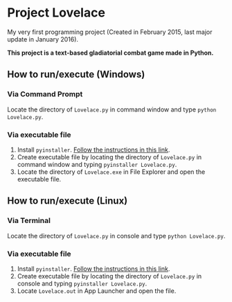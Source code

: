 # Project Lovelace
My very first programming project (Created in February 2015, last major update in January 2016).

**This project is a text-based gladiatorial combat game made in Python.**

## How to run/execute (Windows)
### Via Command Prompt
Locate the directory of `Lovelace.py` in command window and type `python Lovelace.py`.

### Via executable file
1. Install `pyinstaller`. [Follow the instructions in this link](https://www.pyinstaller.org/).
2. Create executable file by locating the directory of `Lovelace.py` in command window and typing `pyinstaller Lovelace.py`.
3. Locate the directory of `Lovelace.exe` in File Explorer and open the executable file.

## How to run/execute (Linux)
### Via Terminal
Locate the directory of `Lovelace.py` in console and type `python Lovelace.py`.

### Via executable file
1. Install `pyinstaller`. [Follow the instructions in this link](https://www.pyinstaller.org/).
2. Create executable file by locating the directory of `Lovelace.py` in console and typing `pyinstaller Lovelace.py`.
3. Locate `Lovelace.out` in App Launcher and open the file.
